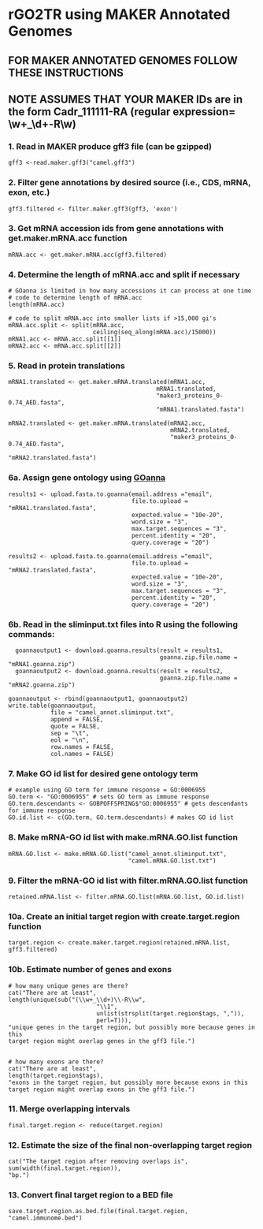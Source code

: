 # rGO2TR using MAKER Annotated Genomes

## FOR MAKER ANNOTATED GENOMES FOLLOW THESE INSTRUCTIONS

## NOTE ASSUMES THAT YOUR MAKER IDs are in the form Cadr_111111-RA (regular expression= \w+_\d+-R\w)

### 1. Read in MAKER produce gff3 file (can be gzipped)

    gff3 <-read.maker.gff3("camel.gff3")


### 2. Filter gene annotations by desired source (i.e., CDS, mRNA, exon, etc.)

    gff3.filtered <- filter.maker.gff3(gff3, 'exon')

### 3. Get mRNA accession ids from gene annotations with get.maker.mRNA.acc function

    mRNA.acc <- get.maker.mRNA.acc(gff3.filtered)


### 4. Determine the length of mRNA.acc and split if necessary
    # GOanna is limited in how many accessions it can process at one time
    # code to determine length of mRNA.acc
    length(mRNA.acc)

    # code to split mRNA.acc into smaller lists if >15,000 gi's
    mRNA.acc.split <- split(mRNA.acc,
                            ceiling(seq_along(mRNA.acc)/15000))
    mRNA1.acc <- mRNA.acc.split[[1]]
    mRNA2.acc <- mRNA.acc.split[[2]]


### 5. Read in protein translations

    mRNA1.translated <- get.maker.mRNA.translated(mRNA1.acc,
                                              mRNA1.translated,
                                              "maker3_proteins_0-0.74_AED.fasta",
                                              "mRNA1.translated.fasta")

    mRNA2.translated <- get.maker.mRNA.translated(mRNA2.acc,
                                                  mRNA2.translated,
                                                  "maker3_proteins_0-0.74_AED.fasta",
                                                  "mRNA2.translated.fasta")

### 6a. Assign gene ontology using [GOanna](http://www.agbase.msstate.edu/cgi-bin/tools/GOanna.cgi)

    results1 <- upload.fasta.to.goanna(email.address ="email",
                                       file.to.upload = "mRNA1.translated.fasta",
                                       expected.value = "10e-20",
                                       word.size = "3",
                                       max.target.sequences = "3",
                                       percent.identity = "20",
                                       query.coverage = "20")

    results2 <- upload.fasta.to.goanna(email.address ="email",
                                       file.to.upload = "mRNA2.translated.fasta",
                                       expected.value = "10e-20",
                                       word.size = "3",
                                       max.target.sequences = "3",
                                       percent.identity = "20",
                                       query.coverage = "20")


### 6b. Read in the sliminput.txt files into R using the following commands:

      goannaoutput1 <- download.goanna.results(result = results1,
                                               goanna.zip.file.name = "mRNA1.goanna.zip")
      goannaoutput2 <- download.goanna.results(result = results2,
                                               goanna.zip.file.name = "mRNA2.goanna.zip")

    goannaoutput <- rbind(goannaoutput1, goannaoutput2)
    write.table(goannaoutput,
                file = "camel_annot.sliminput.txt",
                append = FALSE,
                quote = FALSE,
                sep = "\t",
                eol = "\n",
                row.names = FALSE,
                col.names = FALSE)


### 7. Make GO id list for desired gene ontology term

    # example using GO term for immune response = GO:0006955
    GO.term <- "GO:0006955" # sets GO term as immune response
    GO.term.descendants <- GOBPOFFSPRING$"GO:0006955" # gets descendants for immune response
    GO.id.list <- c(GO.term, GO.term.descendants) # makes GO id list


### 8. Make mRNA-GO id list with make.mRNA.GO.list function

    mRNA.GO.list <- make.mRNA.GO.list("camel_annot.sliminput.txt",
                                      "camel.mRNA.GO.list.txt")


### 9. Filter the mRNA-GO id list with filter.mRNA.GO.list function

    retained.mRNA.list <- filter.mRNA.GO.list(mRNA.GO.list, GO.id.list)


### 10a. Create an initial target region with create.target.region function

    target.region <- create.maker.target.region(retained.mRNA.list, gff3.filtered)


### 10b. Estimate number of genes and exons

    # how many unique genes are there?
    cat("There are at least",
    length(unique(sub("(\\w+_\\d+)\\-R\\w",
                             "\\1",
                             unlist(strsplit(target.region$tags, ",")),
                             perl=T))),
    "unique genes in the target region, but possibly more because genes in this 
    target region might overlap genes in the gff3 file.")


    # how many exons are there?
    cat("There are at least",
    length(target.region$tags),
    "exons in the target region, but possibly more because exons in this 
    target region might overlap exons in the gff3 file.")


### 11. Merge overlapping intervals

    final.target.region <- reduce(target.region)


### 12. Estimate the size of the final non-overlapping target region

    cat("The target region after removing overlaps is",
    sum(width(final.target.region)),
    "bp.")


### 13. Convert final target region to a BED file

    save.target.region.as.bed.file(final.target.region, "camel.immunome.bed")